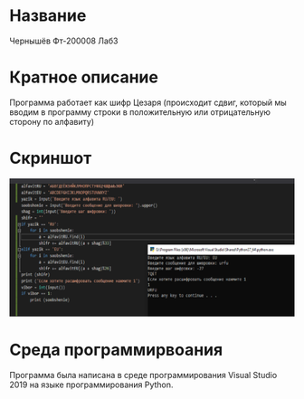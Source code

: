 # Название  
Чернышёв Фт-200008 Лаб3

# Кратное описание
Программа работает как шифр Цезаря (происходит сдвиг, который мы вводим в программу строки в положительную или отрицательную сторону по алфавиту)

# Скриншот
![Alt-текст](https://github.com/RaSSlabowni/Lab3/blob/main/%D0%A1%D0%BA%D1%80%D0%B8%D0%BD%D1%88%D0%BE%D1%82%20%D0%9B%D0%B0%D0%B1-3.png)

# Среда программирвоания
Программа была написана в среде программирования Visual Studio 2019 на языке программирования Python.
